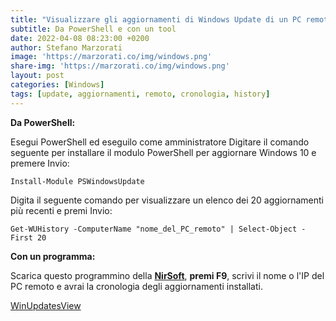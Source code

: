 ```yaml
---
title: "Visualizzare gli aggiornamenti di Windows Update di un PC remoto"
subtitle: Da PowerShell e con un tool
date: 2022-04-08 08:23:00 +0200
author: Stefano Marzorati
image: 'https://marzorati.co/img/windows.png'
share-img: 'https://marzorati.co/img/windows.png'
layout: post
categories: [Windows]
tags: [update, aggiornamenti, remoto, cronologia, history]
---
```

**Da PowerShell:**   

Esegui PowerShell ed eseguilo come amministratore
Digitare il comando seguente per installare il modulo PowerShell per aggiornare Windows 10 e premere Invio:   

	Install-Module PSWindowsUpdate
	
Digita il seguente comando per visualizzare un elenco dei 20 aggiornamenti più recenti e premi Invio:

	Get-WUHistory -ComputerName "nome_del_PC_remoto" | Select-Object -First 20


**Con un programma:**   

Scarica questo programmino della <b><a href="https://www.nirsoft.net/articles/view-windows-10-update-history.html" target="_blank">NirSoft</a></b>, **premi F9**, scrivi il nome o l'IP del PC remoto e avrai la cronologia degli aggiornamenti installati.   

<a href="https://www.nirsoft.net/utils/winupdatesview-x64.zip" target="_blank">WinUpdatesView</a>
